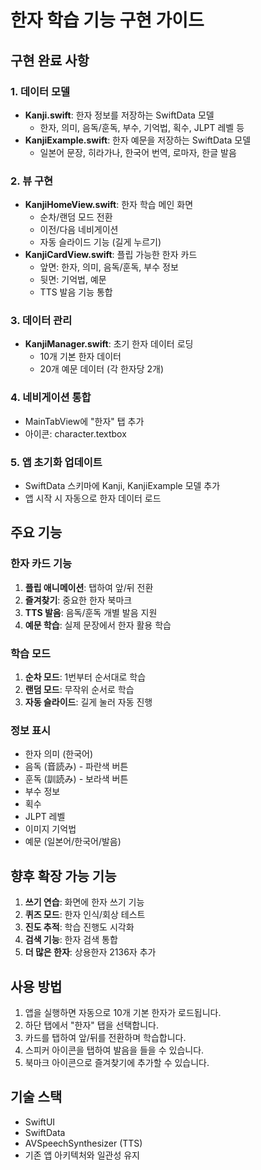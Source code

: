 # 한자 학습 기능 구현 가이드

## 구현 완료 사항

### 1. 데이터 모델
- **Kanji.swift**: 한자 정보를 저장하는 SwiftData 모델
  - 한자, 의미, 음독/훈독, 부수, 기억법, 획수, JLPT 레벨 등
- **KanjiExample.swift**: 한자 예문을 저장하는 SwiftData 모델
  - 일본어 문장, 히라가나, 한국어 번역, 로마자, 한글 발음

### 2. 뷰 구현
- **KanjiHomeView.swift**: 한자 학습 메인 화면
  - 순차/랜덤 모드 전환
  - 이전/다음 네비게이션
  - 자동 슬라이드 기능 (길게 누르기)
- **KanjiCardView.swift**: 플립 가능한 한자 카드
  - 앞면: 한자, 의미, 음독/훈독, 부수 정보
  - 뒷면: 기억법, 예문
  - TTS 발음 기능 통합

### 3. 데이터 관리
- **KanjiManager.swift**: 초기 한자 데이터 로딩
  - 10개 기본 한자 데이터
  - 20개 예문 데이터 (각 한자당 2개)

### 4. 네비게이션 통합
- MainTabView에 "한자" 탭 추가
- 아이콘: character.textbox

### 5. 앱 초기화 업데이트
- SwiftData 스키마에 Kanji, KanjiExample 모델 추가
- 앱 시작 시 자동으로 한자 데이터 로드

## 주요 기능

### 한자 카드 기능
1. **플립 애니메이션**: 탭하여 앞/뒤 전환
2. **즐겨찾기**: 중요한 한자 북마크
3. **TTS 발음**: 음독/훈독 개별 발음 지원
4. **예문 학습**: 실제 문장에서 한자 활용 학습

### 학습 모드
1. **순차 모드**: 1번부터 순서대로 학습
2. **랜덤 모드**: 무작위 순서로 학습
3. **자동 슬라이드**: 길게 눌러 자동 진행

### 정보 표시
- 한자 의미 (한국어)
- 음독 (音読み) - 파란색 버튼
- 훈독 (訓読み) - 보라색 버튼
- 부수 정보
- 획수
- JLPT 레벨
- 이미지 기억법
- 예문 (일본어/한국어/발음)

## 향후 확장 가능 기능

1. **쓰기 연습**: 화면에 한자 쓰기 기능
2. **퀴즈 모드**: 한자 인식/회상 테스트
3. **진도 추적**: 학습 진행도 시각화
4. **검색 기능**: 한자 검색 통합
5. **더 많은 한자**: 상용한자 2136자 추가

## 사용 방법

1. 앱을 실행하면 자동으로 10개 기본 한자가 로드됩니다.
2. 하단 탭에서 "한자" 탭을 선택합니다.
3. 카드를 탭하여 앞/뒤를 전환하며 학습합니다.
4. 스피커 아이콘을 탭하여 발음을 들을 수 있습니다.
5. 북마크 아이콘으로 즐겨찾기에 추가할 수 있습니다.

## 기술 스택
- SwiftUI
- SwiftData
- AVSpeechSynthesizer (TTS)
- 기존 앱 아키텍처와 일관성 유지